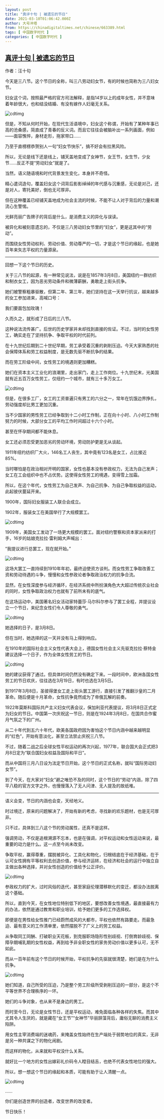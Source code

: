 ```yaml
---
layout: post
title: "真评十句 | 被遗忘的节日"
date: 2021-03-10T01:06:42.000Z
author: 大号冲塔
from: https://chinadigitaltimes.net/chinese/663389.html
tags: [ 中国数字时代 ]
categories: [ 中国数字时代 ]
---
```

<!--1615338402000-->
[真评十句 | 被遗忘的节日](https://chinadigitaltimes.net/chinese/663389.html)
------

<div>
<p>作者：汪十句</p><p>今天是三八节。这个节日的全称，叫三八劳动妇女节，有的时候也简称为三八妇女节。</p><p>妇女这个词，按照最严格的官方司法解释，是指14岁以上的成年女性，并不意味着年龄很大，也和结没结婚、有没有嫁作人妇毫无关系。</p><p><img src="https://chinadigitaltimes.net/chinese/files/2021/03/post-663389-60481ba53d216." alt="cdtimg" /></p><p>但是，不知从何时开始，在现代生活语境中，妇女这个称谓，开始有了某种年事已高的沧桑感，简直成了青春的反义词。而且它往往会被脑补出一系列画面，例如——面容憔悴，身材走形，拖家带口……</p><p>乃至于直楞楞恭贺别人一句“妇女节快乐”，搞不好会有拉黑风险。</p><p>所以，无论是线下还是线上，铺天盖地变成了女神节，女王节，女生节，少女节……反正不提“劳动妇女”就是了。</p><p>当然，语义随语境和时代背景发生变化，本身并不奇怪。</p><p>精心遣词造句，覆盖妇女这个词背后影影绰绰的年代感与沉重感，无论是对己，还是对人，寄托美好，倒也无可厚非。</p><p>但在这种覆盖已经铺天盖地成为社会主流的时候，不能不让人对于背后的力量和潮流心生警惕。</p><p>光鲜亮丽广告牌子的背后是什么，是消费主义的异化与误读。</p><p>被异化和被刻意遗忘的，不仅是三八劳动妇女节里的“妇女”，更是这其中的“劳动”。</p><p>而围绕女性劳动权利、劳动价值、劳动尊严的一切，才是这个节日的缘起，也是她百年来矢志平权的力量源泉。</p><hr /><p>回想一下这个节日的历史。</p><p>关于三八节的起源，有一种常见说法，说是在1857年3月8日，美国纽约一群纺织和制衣女工，因为恶劣劳动条件和微薄薪酬，勇敢走上街头抗争。</p><p>她们被警察粗暴驱散，但第二年、第三年，她们坚持在这一天举行抗议，越来越多的女工参加进来，高喊口号：</p><p>我们要面包加玫瑰！</p><p>久而久之，就形成了日后的三八节。</p><p>这种说法流传甚广。后世的历史学家并未却找到直接的佐证。不过，当时的女性劳工，确实走在了坚持抗争、争取平权的时代前列。</p><p>在十九世纪后期到二十世纪早期，劳工承受着沉重的剥削压迫。今天大家熟悉的社会保障体系和劳工权益制度，是无数先驱不断抗争的结果。</p><p>而在劳工阶级中间，女性劳工的境遇则更加糟糕。</p><p>她们在资本主义工业化的浪潮里，走出家门，走上工作岗位。十九世纪末，光美国就有近五百万女性劳工，仅纽约一个城市，就有三十多万女工。</p><p><img src="https://chinadigitaltimes.net/chinese/files/2021/03/post-663389-60481ba71a51c." alt="cdtimg" /></p><p>但是，在很多工厂，女工的工资普遍只有男工的六分之一，常年在饥饿边界挣扎，劳动强度却比男工更加沉重。</p><p>当不少国家的男性劳工已经争取到十二小时工作制，正在向十小时、八小时工作制努力的时候，大部分女工的平均工作时间超过十六个小时。</p><p>甚至在怀孕期间都不能休息。</p><p>女工还必须忍受更加恶劣的劳动环境，劳动防护更是无从谈起。</p><p>1911年纽约纺织厂大火，146名工人丧生，其中竟有123名是女工，占比接近85%。</p><p>当时哪怕是在政治相对开明的国家，女性也基本没有参政权力，无法为自己发声；女工在工会组织中也不占优势。这使得女性劳工的境遇，变得雪上加霜。</p><p>所以，在这个年代，女性劳工为自己发声、为自己抗争、为自己争取权益的运动，此起彼伏蔓延开来。</p><p>1900年，国际妇女服装工人联合会成立。</p><p>1902年，服装女工在美国举行了大规模罢工。</p><p><img src="https://chinadigitaltimes.net/chinese/files/2021/03/post-663389-60481ba943c83." alt="cdtimg" /></p><p>1909年，美国女工发动了一场更大规模的罢工。面对纽约警察和资本家派来的打手，16岁的姑娘克拉拉·雷利姆大声喊出：</p><p>“我提议进行总罢工，现在就开始。”</p><p><img src="https://chinadigitaltimes.net/chinese/files/2021/03/post-663389-60481baac9d93." alt="cdtimg" /></p><p>这场大罢工一直持续到1910年年初，最终迫使资方谈判。而女性劳工争取改善工资和劳动待遇的斗争，慢慢和女性参政论者争取政治权力的抗争合流。</p><p>显然，在女性深度参与经济循环，在经济系统中所扮演角色大大超过传统农业社会的同时，女性争取政治权力也就有了前所未有的底气。</p><p>在这场运动中，美国著名妇女活动家特蕾莎·马尔科尔参与了罢工全程，并提议设立一个节日，来纪念女性们令人尊敬的勇气。</p><p><img src="https://chinadigitaltimes.net/chinese/files/2021/03/post-663389-60481baca5cd1." alt="cdtimg" /></p><p>她选择的日子，是3月8日。</p><p>但在当时，她选择的这一天并没有马上得到响应。</p><p>在1910年的国际社会主义女性代表大会上，德国女性社会主义先驱克拉拉·蔡特金建议选择一个日子，作为全体女性劳工的节日。</p><p><img src="https://chinadigitaltimes.net/chinese/files/2021/03/post-663389-60481bae6de4b." alt="cdtimg" /></p><p>她的建议获得了通过。但具体时间仍然没有确定下来。一段时间中，欧洲各国女性劳工的节日欢庆，往往选在3月19日，有时也选在3月5日。</p><p>到1917年3月8日，圣彼得堡女工走上街头罢工游行，直接引发了推翻沙皇的二月革命。随后便是十月革命，女性抗争竟然成为了帝俄瓦解的前奏。</p><p>1922年莫斯科国际共产主义妇女代表会议，保加利亚代表提议，将3月8日正式定为妇女的节日。中国第一次庆祝这一节日，则是在1924年3月8日，在国共合作蜜月气氛之下的广州。</p><p>从二十年代到五六十年代，欧美各国政府因为害怕这个节日内涵中越来越明显的“红色”，开始有意淡化，甚至立法禁止庆祝三八节。</p><p>不过，随着二战之后全球女性平权运动的再次兴起，1977年，联合国大会正式把3月8日定为“联合国妇女权益及国际和平日”。</p><p>而从中国将三月八日设为法定节日开始，这个节日的正式名称，就叫“国际劳动妇女节”。</p><p>到了今天，在大家对“妇女”避之唯恐不及的同时，这个节日的“劳动”内涵，除了四平八稳的官方文字之外，也慢慢落入了无人问津、无人提及的故纸堆。</p><hr /><p>语义会变，节日的内涵也会变，天经地义。</p><p>时过境迁，原来的问题解决了，开始有新的考虑，寻找新的欢乐题材，也是无可厚非。</p><p>只不过，具体到三八这个节的劳动属性，还真不是这样。</p><p>强调劳动，不仅是追根溯源不忘本，也是在强调，对平权运动和女性运动来说，最重要的动力是什么。这一点至今尚未改变。</p><p>争取平权，赢得尊重，摆脱被异化、工具化和物化，归根结底在于经济基础，在于认可女性拥有平等权利去创造价值，参与经济运转，在经济和社会的运行中独立自主做出各种选择，并对女性创造的价值给予公正评价。</p><p><img src="https://chinadigitaltimes.net/chinese/files/2021/03/post-663389-60481bb001714." alt="cdtimg" /></p><p>参政权力的扩大，过时风俗的迭代，甚至家庭伦理潜移默化的变迁，都没办法脱离这个基础。</p><p>所以，直到今天，在女性地位特别低下的地区，要想改善女性境遇，最直接最有力的办法，依然是通过教育和职业培训，给予她们更多的工作选择权。</p><p>即便是在男性给女性推门已经蔚然成风的大都市，平权也依然有路要走。而最急迫、最有意义的工作清单里，依然摆脱不了广义上的劳工权益。</p><p>从争取同工同酬、打破职业天花板，到克服职场隐形性别歧视、打倒育龄歧视、保障孕期哺乳期的女性权益，再到给予非全职女性的家务劳动价值以更多认可，无不如此。</p><p>而从一百年前有这个节日的时候开始，平权抗争的先驱就很清楚，她们是在为什么抗争。</p><p><img src="https://chinadigitaltimes.net/chinese/files/2021/03/post-663389-60481bb1d3a34." alt="cdtimg" /></p><p>她们知道，自己所受的压迫，乃是整个劳工阶级所受剥削压迫的一部分，是这个不平等世界不合理秩序的一环。</p><p>她们的斗争对象，也从来不是身边的男工。 </p><p>而时至今日，无论是女性节日，还是平权运动，难免面临各种各样的失焦。而其中尤其令人生厌的，就是藏在“女王节”“女神节”华丽辞藻背后，庸俗无聊的消费主义陷阱。</p><p>用女性主宰消费端的迷魂药，来掩盖女性始终在生产端处于弱势地位的真实，无非是另一种共谋之下的物化闹剧。</p><p>而这样的物化，从来就和平权没什么关系。</p><p>就好比一个地方的女性出嫁彩礼价码令人瞠目结舌，也绝不代表女性地位的强大。</p><p>所以，想一想这个节日的缘起和本质，可能有助于让人清醒一点。</p><p><img src="https://chinadigitaltimes.net/chinese/files/2021/03/post-663389-60481bb3676bb." alt="cdtimg" /></p><p>……</p><p>你们是创造世界的创造者，改变世界的改变者。</p><p>节日快乐！</p>
</div>
